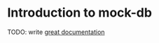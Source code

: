 # Introduction to mock-db

TODO: write [great documentation](http://jacobian.org/writing/what-to-write/)
